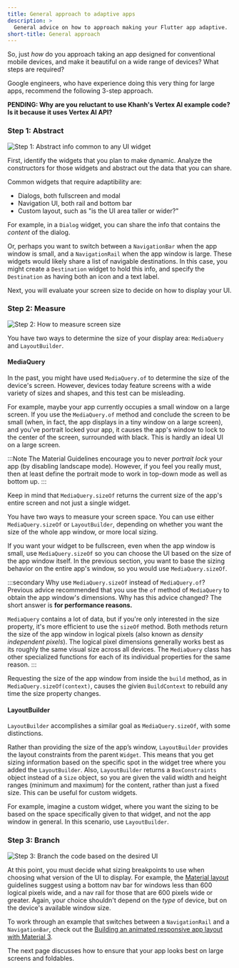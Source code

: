 ```yaml
---
title: General approach to adaptive apps
description: >
  General advice on how to approach making your Flutter app adaptive.
short-title: General approach
---
```


<?code-excerpt path-base="ui/adaptive_app_demos"?>

So, just _how_ do you approach taking an app
designed for conventional mobile devices,
and make it beautiful on a wide range
of devices? What steps are required?

Google engineers, who have experience doing this
very thing for large apps, recommend the
following 3-step approach.

<b>PENDING: Why are you reluctant to use Khanh's Vertex AI example code? Is it because it uses Vertex AI API?</b>

### Step 1: Abstract

![Step 1: Abstract info common to any UI widget](/assets/images/docs/ui/adaptive-responsive/abstract.png)

First, identify the widgets that you plan to
make dynamic. Analyze the constructors for those
widgets and abstract out the data that you can share.

Common widgets that require adaptibility are:

* Dialogs, both fullscreen and modal
* Navigation UI, both rail and bottom bar
* Custom layout, such as "is the UI area taller or wider?"

For example, in a `Dialog` widget, you can share
the info that contains the _content_ of the dialog.

Or, perhaps you want to switch between a
`NavigationBar` when the app window is small,
and a `NavigationRail` when the app window is large.
These widgets would likely share a list of
navigable destinations. In this case,
you might create a `Destination` widget to hold
this info, and specify the `Destination` as having both
an icon and a text label.

Next, you will evaluate your screen size to decide
on how to display your UI.

### Step 2: Measure

![Step 2: How to measure screen size](/assets/images/docs/ui/adaptive-responsive/measure.png)

You have two ways to determine the size of your display area:
`MediaQuery` and `LayoutBuilder`.

#### MediaQuery

In the past, you might have used `MediaQuery.of` to
determine the size of the device's screen.
However, devices today feature screens
with a wide variety of sizes and shapes,
and this test can be misleading.

For example, maybe your app currently occupies a
small window on a large screen. If you use the
`MediaQuery.of` method and conclude the screen to be small
(when, in fact, the app displays in a tiny window on a large screen),
and you've portrait locked your app, it causes the
app's window to lock to the center of the
screen, surrounded with black.
This is hardly an ideal UI on a large screen.

:::Note
The Material Guidelines encourage you to never
_portrait lock_ your app (by disabling landscape mode).
However, if you feel you really must,
then at least define the portrait mode to work
in top-down mode as well as bottom up.
:::

Keep in mind that `MediaQuery.sizeOf` returns the
current size of the app's entire screen and
not just a single widget.

You have two ways to measure your screen space.
You can use either `MediaQuery.sizeOf` or `LayoutBuilder`,
depending on whether you want the size of the whole
app window, or more local sizing.

If you want your widget to be fullscreen,
even when the app window is small,
use `MediaQuery.sizeOf` so you can choose the
UI based on the size of the app window itself.
In the previous section, you want to base the
sizing behavior on the entire app's window,
so you would use `MediaQuery.sizeOf`.

:::secondary Why use `MediaQuery.sizeOf` instead of `MediaQuery.of`?
Previous advice recommended that you use the `of` method of
`MediaQuery` to obtain the app window's dimensions.
Why has this advice changed?
The short answer is **for performance reasons.** 

`MediaQuery` contains a lot of data, but if you're
only interested in the size property, it's more
efficient to use the `sizeOf` method. Both methods
return the size of the app window in logical pixels
(also known as _density independent pixels_).
The logical pixel dimensions generally works best as its
roughly the same visual size across all devices.
The `MediaQuery` class has other specialized functions
for each of its individual properties for the same reason.
:::

Requesting the size of the app window from inside
the `build` method, as in `MediaQuery.sizeOf(context)`,
causes the givien `BuildContext` to rebuild any time
the size property changes.

#### LayoutBuilder

`LayoutBuilder` accomplishes a similar goal as
`MediaQuery.sizeOf`, with some distinctions.

Rather than providing the size of the app’s window,
`LayoutBuilder` provides the layout constraints from
the parent `Widget`. This means that you get
sizing information based on the specific spot
in the widget tree where you added the `LayoutBuilder`.
Also, `LayoutBuilder` returns a `BoxConstraints`
object instead of a `Size` object,
so you are given the valid width
and height ranges (minimum and maximum) for the content,
rather than just a fixed size.
This can be useful for custom widgets.

For example, imagine a custom widget, where you want
the sizing to be based on the space specifically
given to that widget, and not the app window in general.
In this scenario, use `LayoutBuilder`.

### Step 3: Branch

![Step 3: Branch the code based on the desired UI](/assets/images/docs/ui/adaptive-responsive/measure.png)

At this point, you must decide what sizing breakpoints to use
when choosing what version of the UI to display.
For example, the [Material layout][] guidelines suggest using
a bottom nav bar for windows less than 600 logical pixels wide,
and a nav rail for those that are 600 pixels wide or greater.
Again, your choice shouldn't depend on the _type_ of device,
but on the device's available window size.

[Material layout]: https://m3.material.io/foundations/layout/applying-layout/window-size-classes

To work through an example that switches between a
`NavigationRail` and a `NavigationBar`, check out
the [Building an animated responsive app layout with Material 3][codelab].

[codelab]: {{site.codelabs}}/codelabs/flutter-animated-responsive-layout

The next page discusses how to ensure that your
app looks best on large screens and foldables.

